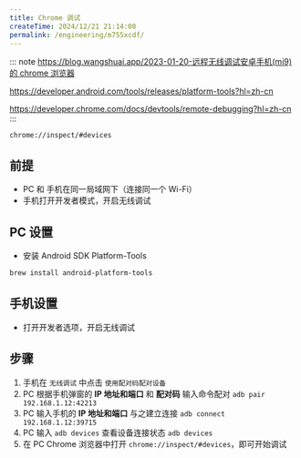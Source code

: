```yaml
---
title: Chrome 调试
createTime: 2024/12/21 21:14:08
permalink: /engineering/m755xcdf/
---
```


::: note
[https://blog.wangshuai.app/2023-01-20-远程无线调试安卓手机(mi9)的 chrome 浏览器](<https://blog.wangshuai.app/2023-01-20-%E8%BF%9C%E7%A8%8B%E6%97%A0%E7%BA%BF%E8%B0%83%E8%AF%95%E5%AE%89%E5%8D%93%E6%89%8B%E6%9C%BA(mi9)%E7%9A%84chrome%E6%B5%8F%E8%A7%88%E5%99%A8/>)

<https://developer.android.com/tools/releases/platform-tools?hl=zh-cn>

<https://developer.chrome.com/docs/devtools/remote-debugging?hl=zh-cn>
:::

`chrome://inspect/#devices`

## 前提

- PC 和 手机在同一局域网下（连接同一个 Wi-Fi）
- 手机打开开发者模式，开启无线调试

## PC 设置

- 安装 Android SDK Platform-Tools

```sh
brew install android-platform-tools
```

## 手机设置

- 打开开发者选项，开启无线调试

## 步骤

1. 手机在 `无线调试` 中点击 `使用配对码配对设备`
2. PC 根据手机弹窗的 **IP 地址和端口** 和 **配对码** 输入命令配对 `adb pair 192.168.1.12:42213`
3. PC 输入手机的 **IP 地址和端口** 与之建立连接 `adb connect 192.168.1.12:39715`
4. PC 输入 `adb devices` 查看设备连接状态 `adb devices`
5. 在 PC Chrome 浏览器中打开 `chrome://inspect/#devices`，即可开始调试
